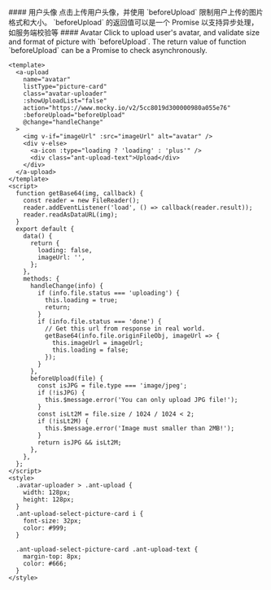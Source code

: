 <cn>
#### 用户头像
点击上传用户头像，并使用 `beforeUpload` 限制用户上传的图片格式和大小。
`beforeUpload` 的返回值可以是一个 Promise 以支持异步处理，如服务端校验等
</cn>

<us>
#### Avatar
Click to upload user's avatar, and validate size and format of picture with `beforeUpload`.
The return value of function `beforeUpload` can be a Promise to check asynchronously.
</us>

```tpl
<template>
  <a-upload
    name="avatar"
    listType="picture-card"
    class="avatar-uploader"
    :showUploadList="false"
    action="https://www.mocky.io/v2/5cc8019d300000980a055e76"
    :beforeUpload="beforeUpload"
    @change="handleChange"
  >
    <img v-if="imageUrl" :src="imageUrl" alt="avatar" />
    <div v-else>
      <a-icon :type="loading ? 'loading' : 'plus'" />
      <div class="ant-upload-text">Upload</div>
    </div>
  </a-upload>
</template>
<script>
  function getBase64(img, callback) {
    const reader = new FileReader();
    reader.addEventListener('load', () => callback(reader.result));
    reader.readAsDataURL(img);
  }
  export default {
    data() {
      return {
        loading: false,
        imageUrl: '',
      };
    },
    methods: {
      handleChange(info) {
        if (info.file.status === 'uploading') {
          this.loading = true;
          return;
        }
        if (info.file.status === 'done') {
          // Get this url from response in real world.
          getBase64(info.file.originFileObj, imageUrl => {
            this.imageUrl = imageUrl;
            this.loading = false;
          });
        }
      },
      beforeUpload(file) {
        const isJPG = file.type === 'image/jpeg';
        if (!isJPG) {
          this.$message.error('You can only upload JPG file!');
        }
        const isLt2M = file.size / 1024 / 1024 < 2;
        if (!isLt2M) {
          this.$message.error('Image must smaller than 2MB!');
        }
        return isJPG && isLt2M;
      },
    },
  };
</script>
<style>
  .avatar-uploader > .ant-upload {
    width: 128px;
    height: 128px;
  }
  .ant-upload-select-picture-card i {
    font-size: 32px;
    color: #999;
  }

  .ant-upload-select-picture-card .ant-upload-text {
    margin-top: 8px;
    color: #666;
  }
</style>
```
